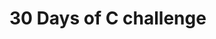 # 30 Days of C challenge


































































































































